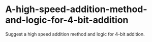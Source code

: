 # A-high-speed-addition-method-and-logic-for-4-bit-addition
Suggest a high speed addition method and logic for 4-bit addition.
